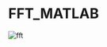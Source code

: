# FFT_MATLAB
![fft](https://user-images.githubusercontent.com/7072483/203627471-3e5b5902-34fb-4a72-b50c-41a45af54d37.png)
